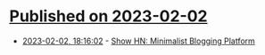 # [Published on 2023-02-02](index.md)

* [2023-02-02, 18:16:02](https://news.ycombinator.com/item?id=34630761) - [Show HN: Minimalist Blogging Platform](https://notepin.co)
